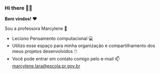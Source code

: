 ### Hi there 👋😄

**Bem vindos!** ❤️

Sou a professora Marcylene 📖
- Leciono Pensamento computacional 💻
- Utilizo esse espaço para minha organização e compartilhamento dos meus projetos desenvolvidos 🖱️
- Você pode entrar em contato comigo pelo e-mail 📫
  marcylene.lara@escola.pr.gov.br
  


